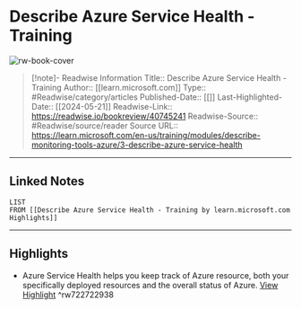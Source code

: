 # Describe Azure Service Health - Training

![rw-book-cover](https://readwise-assets.s3.amazonaws.com/media/uploaded_book_covers/profile_174804/open-graph-image_hDQtKCz.png)
<br>
>[!note]- Readwise Information
>Title:: Describe Azure Service Health - Training
>Author:: [[learn.microsoft.com]]
>Type:: #Readwise/category/articles
>Published-Date:: [[]]
>Last-Highlighted-Date:: [[2024-05-21]]
>Readwise-Link:: https://readwise.io/bookreview/40745241
>Readwise-Source:: #Readwise/source/reader
>Source URL:: https://learn.microsoft.com/en-us/training/modules/describe-monitoring-tools-azure/3-describe-azure-service-health
--- 

## Linked Notes
```dataview
LIST
FROM [[Describe Azure Service Health - Training by learn.microsoft.com Highlights]]
```

---

## Highlights
- Azure Service Health helps you keep track of Azure resource, both your specifically deployed resources and the overall status of Azure. [View Highlight](https://readwise.io/open/722722938) ^rw722722938
